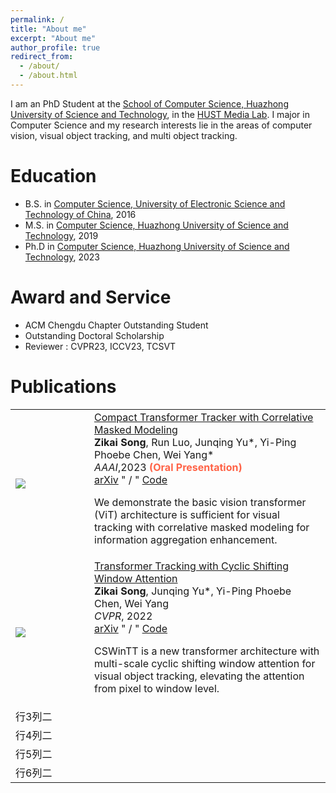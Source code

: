```yaml
---
permalink: /
title: "About me"
excerpt: "About me"
author_profile: true
redirect_from: 
  - /about/
  - /about.html
---
```


I am an PhD Student at the [School of Computer Science, Huazhong University of Science and Technology](https://cs.hust.edu.cn), in the [HUST Media Lab](http://media.hust.edu.cn). I major in Computer Science and my research interests lie in the areas of computer vision, visual object tracking, and multi object tracking.

Education
======
* B.S. in [Computer Science, University of Electronic Science and Technology of China](https://www.en.scse.uestc.edu.cn), 2016
* M.S. in [Computer Science, Huazhong University of Science and Technology](https://cs.hust.edu.cn), 2019
* Ph.D in [Computer Science, Huazhong University of Science and Technology](https://cs.hust.edu.cn), 2023

Award and Service
======
* ACM Chengdu Chapter Outstanding Student
* Outstanding Doctoral Scholarship
* Reviewer : CVPR23, ICCV23, TCSVT

Publications
======

<table style="border:none">
    <tr style="border:none">
        <td varlign="middle" width="25%"> <img src="https://skyesong38.github.io/images/cttrack.png" /> </td>
        <td varlign="middle" width="75%">
          <a href="https://arxiv.org/abs/2301.10938">Compact Transformer Tracker with Correlative Masked Modeling</a>
          <br>
          <strong>Zikai Song</strong>, Run Luo, Junqing Yu*, Yi-Ping Phoebe Chen, Wei Yang*
          <br>
          <em>AAAI</em>,2023
          <font color="tomato">
            <strong>(Oral Presentation)</strong>
          </font>
          <br>
          <a href="https://arxiv.org/abs/2301.10938">arXiv</a>
          " / "
          <a href="https://github.com/HUSTDML/CTTrack">Code</a>
          <p></p>
          <p>
            We demonstrate the basic vision transformer (ViT) architecture is sufficient for visual tracking with correlative masked modeling for information aggregation enhancement.
          </p>
        </td>
    </tr>
    <tr style="border:none">
        <td varlign="middle" width="25%"> <img src="https://skyesong38.github.io/images/cswintt.png" /> </td>
        <td varlign="middle" width="75%">
          <a href="https://arxiv.org/abs/2205.03806">Transformer Tracking with Cyclic Shifting Window Attention</a>
          <br>
          <strong>Zikai Song</strong>, Junqing Yu*, Yi-Ping Phoebe Chen, Wei Yang
          <br>
          <em>CVPR</em>, 2022
          <br>
          <a href="https://arxiv.org/abs/2205.03806">arXiv</a>
          " / "
          <a href="https://github.com/SkyeSong38/CSWinTT">Code</a>
          <p></p>
          <p>
            CSWinTT is a new transformer architecture with multi-scale cyclic shifting window attention for visual object tracking, elevating the attention from pixel to window level.
          </p>
        </td>
    </tr>
   <tr style="border:none">
        <td >行3列二</td>  
    </tr>
   <tr style="border:none">
        <td >行4列二</td>  
    </tr>
   <tr style="border:none">
        <td >行5列二</td>  
    </tr>
   <tr style="border:none">
        <td >行6列二</td>  
    </tr>
</table>
